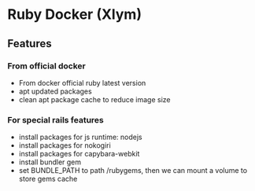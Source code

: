 # Ruby Docker (Xlym)

## Features

### From official docker

- From docker official ruby latest version
- apt updated packages
- clean apt package cache to reduce image size

### For special rails features

- install packages for js runtime: nodejs
- install packages for nokogiri
- install packages for capybara-webkit
- install bundler gem
- set BUNDLE_PATH to path /rubygems, then we can mount a volume to store gems cache